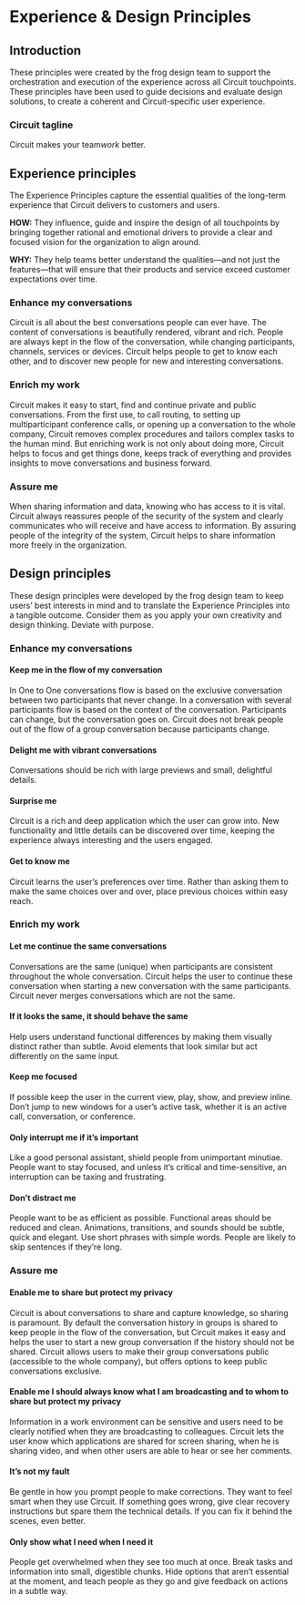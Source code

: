 # Experience & Design Principles

## Introduction

These principles were created by the frog design team to support the orchestration and execution of the experience across all Circuit touchpoints.
These principles have been used to guide decisions and evaluate design solutions, to create a coherent and Circuit-specific user experience.

### Circuit tagline

Circuit makes your team*work* better.

## Experience principles
The Experience Principles capture the essential qualities of the long-term experience that Circuit delivers to customers and users.

**HOW:** They influence, guide and inspire the design of all touchpoints by bringing together rational and emotional drivers to provide a clear and focused vision for the organization to align around.

**WHY:** They help teams better understand the qualities—and not just the features—that will ensure that their products and service exceed customer expectations over time.

### Enhance my conversations

Circuit is all about the best conversations people can ever have. The content of conversations is beautifully rendered, vibrant and rich. People are always kept in the flow of the conversation, while changing participants, channels, services or devices. Circuit helps people to get to know each other, and to discover new people for new and interesting conversations.

### Enrich my work

Circuit makes it easy to start, find and continue private and public conversations. From the first use, to call routing, to setting up multiparticipant conference calls, or opening up a conversation to the whole company, Circuit removes complex procedures and tailors complex tasks to the human mind. But enriching work is not only about doing more, Circuit helps to focus and get things done, keeps track of everything and provides insights to move conversations and business forward.

### Assure me

When sharing information and data, knowing who has access to it is vital. Circuit always reassures people of the security of the system and clearly communicates who will receive and have access to information. By assuring people of the integrity of the system, Circuit helps to share information more freely in the organization.

## Design principles

These design principles were developed by the frog design team to keep users’ best interests in mind and to translate the Experience Principles into a tangible outcome. Consider them as you apply your own creativity and design thinking. Deviate with purpose.

### Enhance my conversations

#### Keep me in the flow of my conversation
In One to One conversations flow is based on the exclusive conversation between two participants that never change. In a conversation with several participants flow is based on the context of the conversation. Participants can change, but the conversation goes on. Circuit does not break people out of the flow of a group conversation because participants change.

#### Delight me with vibrant conversations
Conversations should be rich with large previews and small, delightful details.

#### Surprise me
Circuit is a rich and deep application which the user can grow into. New functionality and little details can be discovered over time, keeping the experience always interesting and the users engaged.

#### Get to know me
Circuit learns the user’s preferences over time. Rather than asking them to make the same choices over and over, place previous choices within easy reach.

### Enrich my work

#### Let me continue the same conversations

Conversations are the same (unique) when participants are consistent throughout the whole conversation. Circuit helps the user to continue these conversation when starting a new conversation with the same participants. Circuit never merges conversations which are not the same.

#### If it looks the same, it should behave the same
Help users understand functional differences by making them visually distinct rather than subtle. Avoid elements that look similar but act differently on the same input.

#### Keep me focused
If possible keep the user in the current view, play, show, and preview inline. Don’t jump to new windows for a user’s active task, whether it is an active call, conversation, or conference.

#### Only interrupt me if it’s important
Like a good personal assistant, shield people from unimportant minutiae. People want to stay focused, and unless it’s critical and time-sensitive, an interruption can be taxing and frustrating.

#### Don’t distract me
People want to be as efficient as possible. Functional areas should be reduced and clean. Animations, transitions, and sounds should be subtle, quick and elegant. Use short phrases with simple words. People are likely to skip sentences if they’re long.

### Assure me

#### Enable me to share but protect my privacy
Circuit is about conversations to share and capture knowledge, so sharing is paramount. By default the conversation history in groups is shared to keep people in the flow of the conversation, but Circuit makes it easy and helps the user to start a new group conversation if the history should not be shared. Circuit allows users to make their group conversations public (accessible to the whole company), but offers options to keep public conversations exclusive.

#### Enable me I should always know what I am broadcasting and to whom to share but protect my privacy
Information in a work environment can be sensitive and users need to be clearly notified when they are broadcasting to colleagues. Circuit lets the user know which applications are shared for screen sharing, when he is sharing video, and when other users are able to hear or see her comments.

#### It’s not my fault
Be gentle in how you prompt people to make corrections. They want to feel smart when they use Circuit. If something goes wrong, give clear recovery instructions but spare them the technical details. If you can fix it behind the scenes, even better.

#### Only show what I need when I need it
People get overwhelmed when they see too much at once. Break tasks and information into small, digestible chunks. Hide options that aren’t essential at the moment, and teach people as they go and give feedback on actions in a subtle way.
